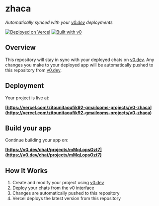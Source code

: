 # zhaca

*Automatically synced with your [v0.dev](https://v0.dev) deployments*

[![Deployed on Vercel](https://img.shields.io/badge/Deployed%20on-Vercel-black?style=for-the-badge&logo=vercel)](https://vercel.com/zitounitaoufik92-gmailcoms-projects/v0-zhaca)
[![Built with v0](https://img.shields.io/badge/Built%20with-v0.dev-black?style=for-the-badge)](https://v0.dev/chat/projects/mMqLopsOzt7)

## Overview

This repository will stay in sync with your deployed chats on [v0.dev](https://v0.dev).
Any changes you make to your deployed app will be automatically pushed to this repository from [v0.dev](https://v0.dev).

## Deployment

Your project is live at:

**[https://vercel.com/zitounitaoufik92-gmailcoms-projects/v0-zhaca](https://vercel.com/zitounitaoufik92-gmailcoms-projects/v0-zhaca)**

## Build your app

Continue building your app on:

**[https://v0.dev/chat/projects/mMqLopsOzt7](https://v0.dev/chat/projects/mMqLopsOzt7)**

## How It Works

1. Create and modify your project using [v0.dev](https://v0.dev)
2. Deploy your chats from the v0 interface
3. Changes are automatically pushed to this repository
4. Vercel deploys the latest version from this repository